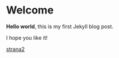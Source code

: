 # Welcome

**Hello world**, this is my first Jekyll blog post.

I hope you like it!

[strana2](./Atari-SIO2SD-Igi-Version/index.html)
